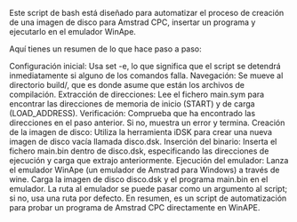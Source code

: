 Este script de bash está diseñado para automatizar el proceso de creación de una imagen de disco para Amstrad CPC, insertar un programa y ejecutarlo en el emulador WinApe.

Aquí tienes un resumen de lo que hace paso a paso:

Configuración inicial: Usa set -e, lo que significa que el script se detendrá inmediatamente si alguno de los comandos falla.
Navegación: Se mueve al directorio build/, que es donde asume que están los archivos de compilación.
Extracción de direcciones: Lee el fichero main.sym para encontrar las direcciones de memoria de inicio (START) y de carga (LOAD_ADDRESS).
Verificación: Comprueba que ha encontrado las direcciones en el paso anterior. Si no, muestra un error y termina.
Creación de la imagen de disco: Utiliza la herramienta iDSK para crear una nueva imagen de disco vacía llamada disco.dsk.
Inserción del binario: Inserta el fichero main.bin dentro de disco.dsk, especificando las direcciones de ejecución y carga que extrajo anteriormente.
Ejecución del emulador: Lanza el emulador WinApe (un emulador de Amstrad para Windows) a través de wine. Carga la imagen de disco disco.dsk y el programa main.bin en el emulador. La ruta al emulador se puede pasar como un argumento al script; si no, usa una ruta por defecto.
En resumen, es un script de automatización para probar un programa de Amstrad CPC directamente en WinAPE.